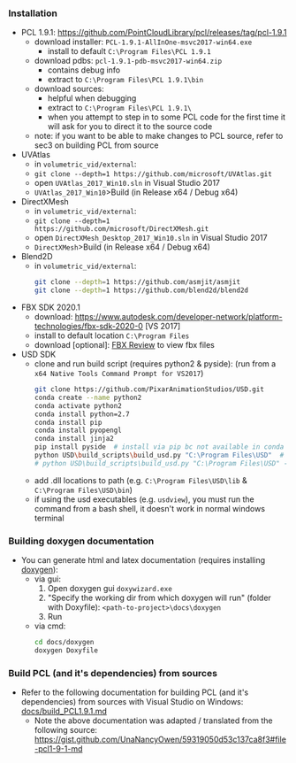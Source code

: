 ### Installation
  * PCL 1.9.1: https://github.com/PointCloudLibrary/pcl/releases/tag/pcl-1.9.1
    * download installer: `PCL-1.9.1-AllInOne-msvc2017-win64.exe`
      * install to default `C:\Program Files\PCL 1.9.1`
    * download pdbs: `pcl-1.9.1-pdb-msvc2017-win64.zip`
      * contains debug info
      * extract to `C:\Program Files\PCL 1.9.1\bin`
    * download sources:
      * helpful when debugging
      * extract to `C:\Program Files\PCL 1.9.1\`
      * when you attempt to step in to some PCL code for the first time it will ask for you to direct it to the source code
    * note: if you want to be able to make changes to PCL source, refer to sec3 on building PCL from source
  * UVAtlas
    * in `volumetric_vid/external`:
    * `git clone --depth=1 https://github.com/microsoft/UVAtlas.git`
    * open `UVAtlas_2017_Win10.sln` in Visual Studio 2017
    * `UVAtlas_2017_Win10`>Build (in Release x64 / Debug x64)
  * DirectXMesh
    * in `volumetric_vid/external`:
    * `git clone --depth=1 https://github.com/microsoft/DirectXMesh.git`
    * open `DirectXMesh_Desktop_2017_Win10.sln` in Visual Studio 2017
    * `DirectXMesh`>Build (in Release x64 / Debug x64)
  * Blend2D
    * in `volumetric_vid/external`:
      ```bash
      git clone --depth=1 https://github.com/asmjit/asmjit
      git clone --depth=1 https://github.com/blend2d/blend2d
      ```
  * FBX SDK 2020.1
    * download: https://www.autodesk.com/developer-network/platform-technologies/fbx-sdk-2020-0 [VS 2017]
    * install to default location `C:\Program Files`
    * download [optional]: [FBX Review](https://www.autodesk.com/products/fbx/fbx-review) to view fbx files
  * USD SDK
    * clone and run build script (requires python2 & pyside): (run from a `x64 Native Tools Command Prompt for VS2017`)
      ```bash
      git clone https://github.com/PixarAnimationStudios/USD.git
      conda create --name python2
      conda activate python2
      conda install python=2.7
      conda install pip
      conda install pyopengl
      conda install jinja2
      pip install pyside  # install via pip bc not available in conda
      python USD\build_scripts\build_usd.py "C:\Program Files\USD"  # adding --debug breaks it (won't be able to run in Debug mode, but Release / RelWithDebInfo work)
      # python USD\build_scripts\build_usd.py "C:\Program Files\USD" --debug --no-python
      ```
    * add .dll locations to path (e.g. `C:\Program Files\USD\lib` & `C:\Program Files\USD\bin`)
    * if using the usd executables (e.g. `usdview`), you must run the command from a bash shell, it doesn't work in normal windows terminal

### Building doxygen documentation
  * You can generate html and latex documentation (requires installing [doxygen](http://www.doxygen.nl/download.html#srcbin)): 
    * via gui:
      1. Open doxygen gui `doxywizard.exe`
      2. "Specify the working dir from which doxygen will run" (folder with Doxyfile): `<path-to-project>\docs\doxygen`
      3. Run
    * via cmd:
      ```bash
      cd docs/doxygen
      doxygen Doxyfile
      ```

### Build PCL (and it's dependencies) from sources
  * Refer to the following documentation for building PCL (and it's dependencies) from sources with Visual Studio on Windows: [docs/build_PCL1.9.1.md](docs/build_PCL1.9.1.md) 
    * Note the above documentation was adapted / translated from the following source: <https://gist.github.com/UnaNancyOwen/59319050d53c137ca8f3#file-pcl1-9-1-md>
